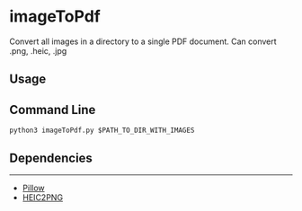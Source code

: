 # imageToPdf

Convert all images in a directory to a single PDF document.
Can convert .png, .heic, .jpg

## Usage

## Command Line

```
python3 imageToPdf.py $PATH_TO_DIR_WITH_IMAGES
```

## Dependencies

---

- [Pillow](https://github.com/python-pillow/Pillow)
- [HEIC2PNG](https://github.com/NatLee/HEIC2PNG)

